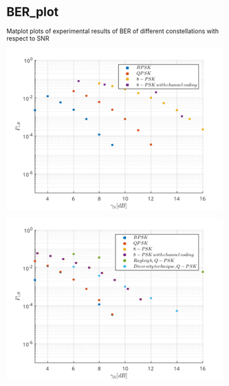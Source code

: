 # BER_plot
Matplot plots of experimental results of BER of different constellations with respect to SNR 

![Bit Error Rate Comparison of Different Constellation Maps and the Effect of Channel Coding](ber_comparison.png)

![Bit Error Rate Comparison of Different Constellation Maps and the Effect of Channel Coding, Rayleigh Fading, Diversity](ber_comparison_all.png)
